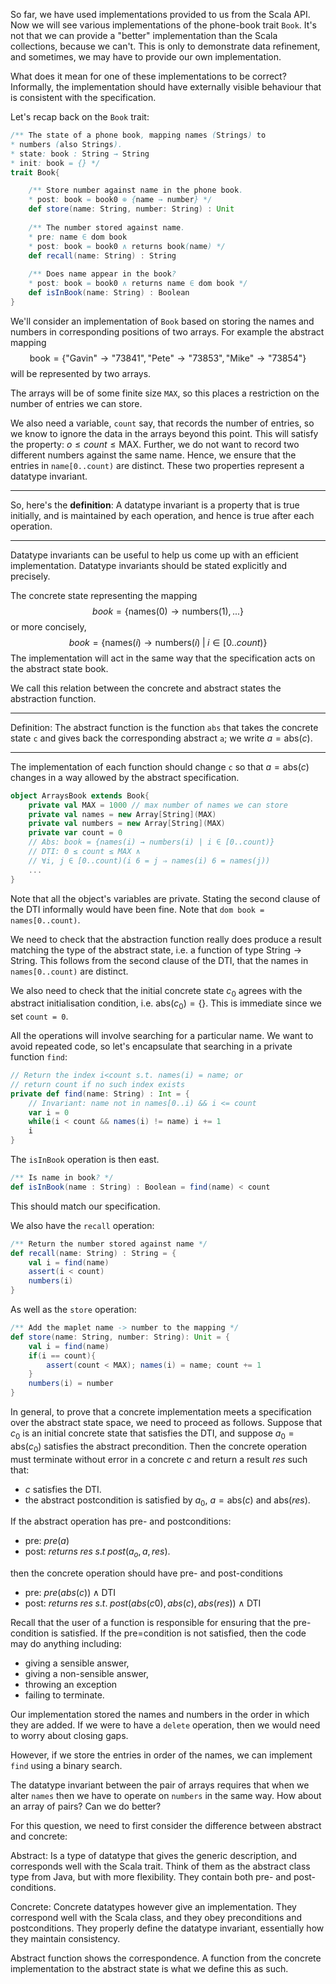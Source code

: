 
So far, we have used implementations provided to us from the Scala API. Now we will see various implementations of the phone-book trait `Book`. It's not that we can provide a "better" implementation than the Scala collections, because we can't. This is only to demonstrate data refinement, and sometimes, we may have to provide our own implementation.

What does it mean for one of these implementations to be correct? Informally, the implementation should have externally visible behaviour that is consistent with the specification.

Let's recap back on the `Book` trait:

```scala
/** The state of a phone book, mapping names (Strings) to
* numbers (also Strings).
* state: book : String → String
* init: book = {} */
trait Book{

	/** Store number against name in the phone book.
	* post: book = book0 ⊕ {name → number} */
	def store(name: String, number: String) : Unit
	
	/** The number stored against name.
	* pre: name ∈ dom book
	* post: book = book0 ∧ returns book(name) */
	def recall(name: String) : String
	
	/** Does name appear in the book?
	* post: book = book0 ∧ returns name ∈ dom book */
	def isInBook(name: String) : Boolean
}
```

We'll consider an implementation of `Book` based on storing the names and numbers in corresponding positions of two arrays. For example the abstract mapping $$\text{book}=\{\text{"Gavin"}\to\text{"73841"}, \text{"Pete"}\to\text{"73853"}, \text{"Mike"}\to\text{"73854"}\}$$will be represented by two arrays.

The arrays will be of some finite size `MAX`, so this places a restriction on the number of entries we can store.

We also need a variable, `count` say, that records the number of entries, so we know to ignore the data in the arrays beyond this point. This will satisfy the property: $o\leq count \leq \text{MAX}$. Further, we do not want to record two different numbers against the same name. Hence, we ensure that the entries in `name[0..count)` are distinct. These two properties represent a datatype invariant.

********

So, here's the **definition**: A datatype invariant is a property that is true initially, and is maintained by each operation, and hence is true after each operation. 

********

Datatype invariants can be useful to help us come up with an efficient implementation. Datatype invariants should be stated explicitly and precisely.

The concrete state representing the mapping $$book=\{\text{names}(0)\to\text{numbers}(1),...\}$$or more concisely, $$book=\{ \text{names}(i)\to \text{numbers}(i) \;|\;i\in [0..count)\}$$The implementation will act in the same way that the specification acts on the abstract state book.

We call this relation between the concrete and abstract states the abstraction function. 

****
Definition: The abstract function is the function `abs` that takes the concrete state `c` and gives back the corresponding abstract `a`; we write $a=\text{abs}(c)$. 
****

The implementation of each function should change `c` so that $a=\text{abs}(c)$ changes in a way allowed by the abstract specification.

```scala
object ArraysBook extends Book{
	private val MAX = 1000 // max number of names we can store
	private val names = new Array[String](MAX)
	private val numbers = new Array[String](MAX)
	private var count = 0
	// Abs: book = {names(i) → numbers(i) | i ∈ [0..count)}
	// DTI: 0 ≤ count ≤ MAX ∧
	// ∀i, j ∈ [0..count)(i 6 = j ⇒ names(i) 6 = names(j))
	...
}
```

Note that all the object's variables are private. Stating the second clause of the DTI informally would have been fine. Note that `dom book = names[0..count)`.

We need to check that the abstraction function really does produce a result matching the type of the abstract state, i.e. a function of type $\text{String}\to\text{String}$. This follows from the second clause of the DTI, that the names in `names[0..count)` are distinct.

We also need to check that the initial concrete state $c_0$ agrees with the abstract initialisation condition, i.e. $\text{abs}(c_0)=\{\}$. This is immediate since we set `count = 0`.

All the operations will involve searching for a particular name. We want to avoid repeated code, so let's encapsulate that searching in a private function `find`:

```scala
// Return the index i<count s.t. names(i) = name; or
// return count if no such index exists
private def find(name: String) : Int = {
	// Invariant: name not in names[0..i) && i <= count
	var i = 0
	while(i < count && names(i) != name) i += 1
	i
}
```

The `isInBook` operation is then east.

```scala
/** Is name in book? */
def isInBook(name : String) : Boolean = find(name) < count
```

This should match our specification.

We also have the `recall` operation:

```scala
/** Return the number stored against name */
def recall(name: String) : String = {
	val i = find(name)
	assert(i < count)
	numbers(i)
}
```

As well as the `store` operation:

```scala
/** Add the maplet name -> number to the mapping */
def store(name: String, number: String): Unit = {
	val i = find(name)
	if(i == count){
		assert(count < MAX); names(i) = name; count += 1
	}
	numbers(i) = number
}
```

In general, to prove that a concrete implementation meets a specification over the abstract state space, we need to proceed as follows. Suppose that $c_0$ is an initial concrete state that satisfies the DTI, and suppose $a_0=\text{abs}(c_0)$ satisfies the abstract precondition. Then the concrete operation must terminate without error in a concrete $c$ and return a result $res$ such that:

- $c$ satisfies the DTI.
- the abstract postcondition is satisfied by $a_0$, $a=\text{abs}(c)$ and $\text{abs}(res)$.

If the abstract operation has pre- and postconditions:

- pre: $pre(a)$
- post: $returns \;res\; s.t \; post(a_o,a,res)$.

then the concrete operation should have pre- and post-conditions

- pre: $pre(abs(c)) ∧ \text{DTI}$
- post: $returns\; res\; s.t. \;post(abs(c0), abs(c), abs(res)) ∧ \text{DTI}$ 

Recall that the user of a function is responsible for ensuring that the pre-condition is satisfied. If the pre=condition is not satisfied, then the code may do anything including:

- giving a sensible answer,
- giving a non-sensible answer,
- throwing an exception
- failing to terminate.

Our implementation stored the names and numbers in the order in which they are added. If we were to have a `delete` operation, then we would need to worry about closing gaps.

However, if we store the entries in order of the names, we can implement `find` using a binary search.

The datatype invariant between the pair of arrays requires that when we alter `names` then we have to operate on `numbers` in the same way. How about an array of pairs? Can we do better?

For this question, we need to first consider the difference between abstract and concrete:

Abstract: Is a type of datatype that gives the generic description, and corresponds well with the Scala trait. Think of them as the abstract class type from Java, but with more flexibility. They contain both pre- and post-conditions.

Concrete: Concrete datatypes however give an implementation. They correspond well with the Scala class, and they obey preconditions and postconditions. They properly define the datatype invariant, essentially how they maintain consistency.

Abstract function shows the correspondence. A function from the concrete implementation to the abstract state is what we define this as such. 